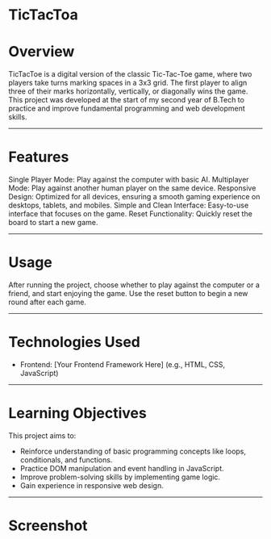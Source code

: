 # TicTacToa

# Overview
TicTacToe is a digital version of the classic Tic-Tac-Toe game, where two players take turns marking spaces in a 3x3 grid. The first player to align three of their marks horizontally, vertically, or diagonally wins the game. This project was developed at the start of my second year of B.Tech to practice and improve fundamental programming and web development skills.

<hr>

# Features
Single Player Mode: Play against the computer with basic AI.
Multiplayer Mode: Play against another human player on the same device.
Responsive Design: Optimized for all devices, ensuring a smooth gaming experience on desktops, tablets, and mobiles.
Simple and Clean Interface: Easy-to-use interface that focuses on the game.
Reset Functionality: Quickly reset the board to start a new game.

<hr>

# Usage
After running the project, choose whether to play against the computer or a friend, and start enjoying the game. Use the reset button to begin a new round after each game.

<hr>

# Technologies Used
- Frontend: [Your Frontend Framework Here] (e.g., HTML, CSS, JavaScript)

<hr>

# Learning Objectives
This project aims to:

- Reinforce understanding of basic programming concepts like loops, conditionals, and functions.
- Practice DOM manipulation and event handling in JavaScript.
- Improve problem-solving skills by implementing game logic.
- Gain experience in responsive web design.

<hr>

# Screenshot
